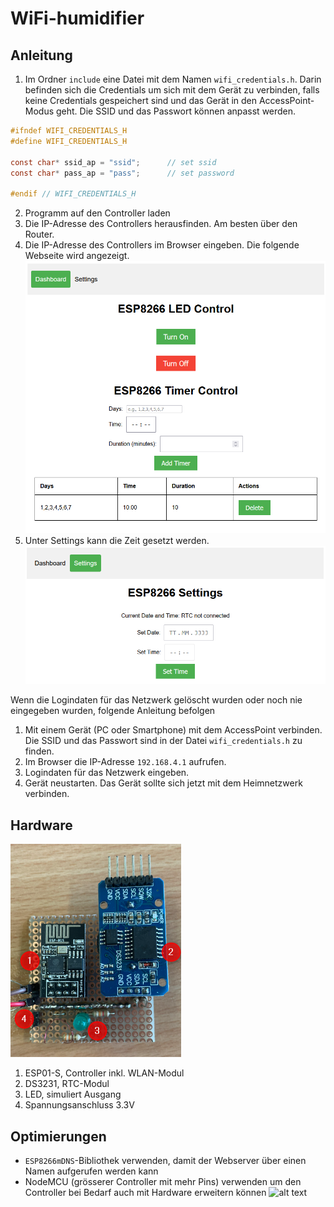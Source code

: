 # WiFi-humidifier

## Anleitung
1. Im Ordner `include` eine Datei mit dem Namen `wifi_credentials.h`. Darin befinden sich die Credentials um sich mit dem Gerät zu verbinden, falls keine Credentials gespeichert sind und das Gerät in den AccessPoint-Modus geht. Die SSID und das Passwort können anpasst werden.
```c
#ifndef WIFI_CREDENTIALS_H
#define WIFI_CREDENTIALS_H

const char* ssid_ap = "ssid";      // set ssid
const char* pass_ap = "pass";      // set password

#endif // WIFI_CREDENTIALS_H
```
2. Programm auf den Controller laden
3. Die IP-Adresse des Controllers herausfinden. Am besten über den Router.
4. Die IP-Adresse des Controllers im Browser eingeben. Die folgende Webseite wird angezeigt.
![alt text](img/dashboard.png)
5. Unter Settings kann die Zeit gesetzt werden.
![alt text](img/settings.png)

Wenn die Logindaten für das Netzwerk gelöscht wurden oder noch nie eingegeben wurden, folgende Anleitung befolgen
1. Mit einem Gerät (PC oder Smartphone) mit dem AccessPoint verbinden. Die SSID und das Passwort sind in der Datei `wifi_credentials.h` zu finden.
2. Im Browser die IP-Adresse `192.168.4.1` aufrufen.
3. Logindaten für das Netzwerk eingeben.
4. Gerät neustarten. Das Gerät sollte sich jetzt mit dem Heimnetzwerk verbinden.

## Hardware
![alt text](img/hardware.png)
1. ESP01-S, Controller inkl. WLAN-Modul
2. DS3231, RTC-Modul
3. LED, simuliert Ausgang
4. Spannungsanschluss 3.3V

## Optimierungen
- `ESP8266mDNS`-Bibliothek verwenden, damit der Webserver über einen Namen aufgerufen werden kann
- NodeMCU (grösserer Controller mit mehr Pins) verwenden um den Controller bei Bedarf auch mit Hardware erweitern können
![alt text](img/nodeMcu.png)